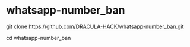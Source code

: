 # whatsapp-number_ban

git clone https://github.com/DRACULA-HACK/whatsapp-number_ban.git

cd whatsapp-number_ban
